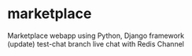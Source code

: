 # marketplace
Marketplace webapp using Python, Django framework <br>
(update) test-chat branch live chat with Redis Channel
